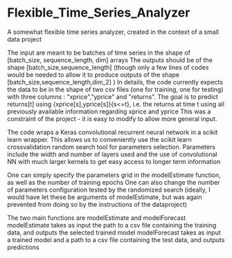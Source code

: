 # Flexible_Time_Series_Analyzer
A somewhat flexible time series analyzer, created in the context of a small data project

The input are meant to be batches of time series in the shape of [batch_size, sequence_length, dim] arrays
The outputs should be of the shape [batch_size,sequence_length] (though only a few lines of codes would be needed to allow it to produce outputs of the shape [batch_size,sequence_length,dim_2] )
In details, the code currently expects the data to be in the shape of two csv files (one for training, one for testing) with three columns : "xprice","yprice" and "returns".
The goal is to predict returns[t] using {xprice[s],yprice[s]}{s<=t}, i.e. the returns at time t using all previously available information regarding xprice and yprice
This was a constraint of the project - it is easy to modify to allow more general input.

The code wraps a Keras convolutional recurrent neural network in a scikit learn wrapper.
This allows us to conveniently use the scikit learn crossvalidation random search tool for parameters selection.
Parameters include the width and number of layers used and the use of convolutional NN with much larger kernels to get easy access to longer term information

One can simply specify the parameters grid in the modelEstimate function, as well as the number of training epochs
One can also change the number of parameters configuration tested by the randomized search
(ideally, I would have let these be arguments of modelEstimate, but was again prevented from doing so by the instructions of the dataproject)

The two main functions are modelEstimate and modelForecast
modelEstimate takes as input the path to a csv file containing the training data, and outputs the selected trained model
modelForecast takes as input a trained model and a path to a csv file containing the test data, and outputs predictions
